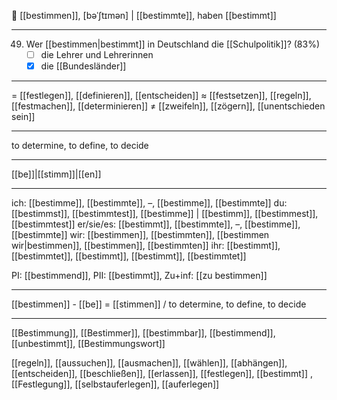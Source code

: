 🎯 [[bestimmen]], [bəˈʃtɪmən] | [[bestimmte]], haben [[bestimmt]]

---
49. Wer [[bestimmen|bestimmt]] in Deutschland die [[Schulpolitik]]? (83%)
	- [ ] die Lehrer und Lehrerinnen
	- [x] die [[Bundesländer]]
---
= [[festlegen]], [[definieren]], [[entscheiden]]
≈ [[festsetzen]], [[regeln]], [[festmachen]], [[determinieren]]
≠ [[zweifeln]], [[zögern]], [[unentschieden sein]]

---
to determine, to define, to decide

---
[[be]]|[[stimm]]|[[en]]

---
ich: [[bestimme]], [[bestimmte]], –, [[bestimme]], [[bestimmte]]
du: [[bestimmst]], [[bestimmtest]], [[bestimme]] | [[bestimm]], [[bestimmest]], [[bestimmtest]]
er/sie/es: [[bestimmt]], [[bestimmte]], –, [[bestimme]], [[bestimmte]]
wir: [[bestimmen]], [[bestimmten]], [[bestimmen wir|bestimmen]], [[bestimmen]], [[bestimmten]]
ihr: [[bestimmt]], [[bestimmtet]], [[bestimmt]], [[bestimmt]], [[bestimmtet]]

PI: [[bestimmend]], PII: [[bestimmt]], Zu+inf: [[zu bestimmen]]

---
[[bestimmen]] - [[be]] = [[stimmen]] / to determine, to define, to decide

---
[[Bestimmung]], [[Bestimmer]], [[bestimmbar]], [[bestimmend]], [[unbestimmt]], [[Bestimmungswort]]

[[regeln]], [[aussuchen]], [[ausmachen]], [[wählen]], [[abhängen]], [[entscheiden]], [[beschließen]], [[erlassen]], [[festlegen]], [[bestimmt]]
, [[Festlegung]], [[selbstauferlegen]], [[auferlegen]]